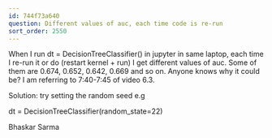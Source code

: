 ```yaml
---
id: 744f73a640
question: Different values of auc, each time code is re-run
sort_order: 2550
---
```


When I run dt = DecisionTreeClassifier() in jupyter in same laptop, each time I re-run it or do (restart kernel + run) I get different values of auc. Some of them are 0.674, 0.652, 0.642, 0.669 and so on.  Anyone knows why it could be? I am referring to 7:40-7:45 of video 6.3.

Solution: try setting the random seed e.g

dt = DecisionTreeClassifier(random_state=22)

Bhaskar Sarma


